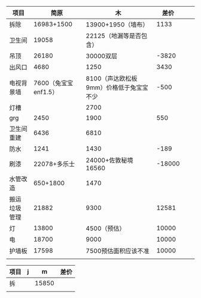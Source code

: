 
| 项目       | 简原              | 木                       | 差价     |     |     |
| -------- | --------------- | ----------------------- | ------ | --- | --- |
| 拆除       | 16983+1500      | 13900+1950（墙布）          | 1133   |     |     |
| 卫生间      | 19058           | 22125（地漏等是否包含）          |        |     |     |
| 吊顶       | 26180           | 30000双层                 | -3820  |     |     |
| 出风口      | 4680            | 1250                    | 3430   |     |     |
| 电视背景墙    | 7600（兔宝宝enf1.5） | 8100（声达欧松板9mm）价格低于兔宝宝不少 | -500   |     |     |
| 灯槽       |                 | 2700                    |        |     |     |
| grg      | 2450            | 1900                    | 550    |     |     |
| 卫生间重建    | 6436            | 6810                    |        |     |     |
| 防水       | 1241            | 1430                    | -189   |     |     |
| 刷漆       | 22078+多乐士       | 24000+佐敦秘境16560         | -18000 |     |     |
| 水管改造     | 650+1800        | 1470                    |        |     |     |
| 搬运 垃圾 管理 | 21882           | 9300                    | 12581  |     |     |
| 灯        | 13800           | 4500（预估）                | 10000  |     |     |
| 电        | 18700           | 9000                    | 10000  |     |     |
| 护墙板      | 17598           | 7500预估面积应该不准            | 10000  |     |     |
|          |                 |                         |        |     |     |





| 项目  | j   | m     | 差价  |
| --- | --- | ----- | --- |
| 拆   |     | 15850 |     |
|     |     |       |     |
